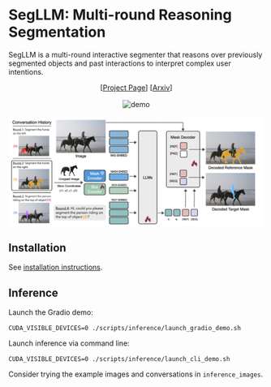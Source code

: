 # SegLLM: Multi-round Reasoning Segmentation

SegLLM is a multi-round interactive segmenter that reasons over previously segmented objects and past interactions to interpret complex user intentions.


<p align="center">
    [<a href="https://berkeley-hipie.github.io/segllm.github.io/">Project Page</a>]
    [<a href="https://arxiv.org/pdf/2410.18923">Arxiv</a>]
</p>

<p align="center"> 
  <img width="1301" alt="demo" src=./assets/demo.gif align="center" >
</p>

<p align="center"> 
  <img width="1301" alt="pipeline" src=./assets/architecture.png align="center" >
</p>

## Installation
See [installation instructions](./INSTALL.md).

## Inference
Launch the Gradio demo:
```
CUDA_VISIBLE_DEVICES=0 ./scripts/inference/launch_gradio_demo.sh
```
Launch inference via command line:
```
CUDA_VISIBLE_DEVICES=0 ./scripts/inference/launch_cli_demo.sh
```
Consider trying the example images and conversations in `inference_images`.